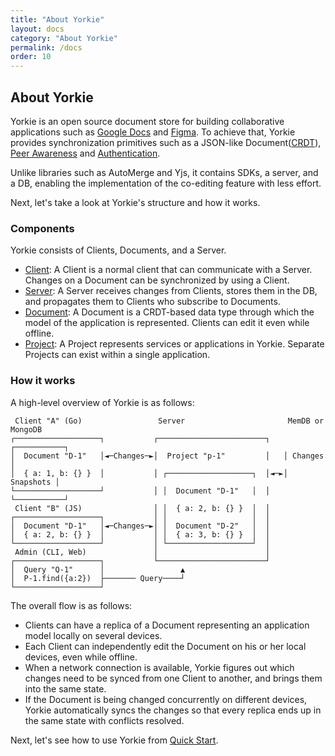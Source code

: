 ```yaml
---
title: "About Yorkie"
layout: docs
category: "About Yorkie"
permalink: /docs
order: 10
---
```


## About Yorkie

Yorkie is an open source document store for building collaborative applications such as [Google Docs](https://docs.google.com/) and [Figma](https://www.figma.com/). To achieve that, Yorkie provides synchronization primitives such as a JSON-like Document([CRDT](https://crdt.tech/)), [Peer Awareness](/docs/peer-awareness) and [Authentication](/docs/auth-webhook).

Unlike libraries such as AutoMerge and Yjs, it contains SDKs, a server, and a DB, enabling the implementation of the co-editing feature with less effort.

Next, let's take a look at Yorkie's structure and how it works.

### Components

Yorkie consists of Clients, Documents, and a Server.

- [Client](/docs/js-sdk#client): A Client is a normal client that can communicate with a Server. Changes on a Document can be synchronized by using a Client.
- [Server](/docs/server): A Server receives changes from Clients, stores them in the DB, and propagates them to Clients who subscribe to Documents.
- [Document](/docs/js-sdk#document): A Document is a CRDT-based data type through which the model of the application is represented. Clients can edit it even while offline.
- [Project](/docs/project): A Project represents services or applications in Yorkie. Separate Projects can exist within a single application.

### How it works

A high-level overview of Yorkie is as follows:

```
 Client "A" (Go)                 Server                       MemDB or MongoDB
┌───────────────────┐           ┌────────────────────────┐   ┌───────────┐
│  Document "D-1"   │◄─Changes─►│  Project "p-1"         │   │ Changes   │
│  { a: 1, b: {} }  │           │ ┌───────────────────┐  │◄─►│ Snapshots │
└───────────────────┘           │ │  Document "D-1"   │  │   └───────────┘
 Client "B" (JS)                │ │  { a: 2, b: {} }  │  │
┌───────────────────┐           │ │                   │  │
│  Document "D-1"   │◄─Changes─►│ │  Document "D-2"   │  │
│  { a: 2, b: {} }  │           │ │  { a: 3, b: {} }  │  │
└───────────────────┘           │ └───────────────────┘  │
 Admin (CLI, Web)               │                        │
┌───────────────────┐           └────────────────────────┘
│  Query "Q-1"      │                 ▲
│  P-1.find({a:2})  ├─────── Query────┘
└───────────────────┘
```

The overall flow is as follows:

 - Clients can have a replica of a Document representing an application model locally on several devices.
 - Each Client can independently edit the Document on his or her local devices, even while offline.
 - When a network connection is available, Yorkie figures out which changes need to be synced from one Client to another, and brings them into the same state.
 - If the Document is being changed concurrently on different devices, Yorkie automatically syncs the changes so that every replica ends up in the same state with conflicts resolved.

Next, let's see how to use Yorkie from [Quick Start](/docs/quick-start).
